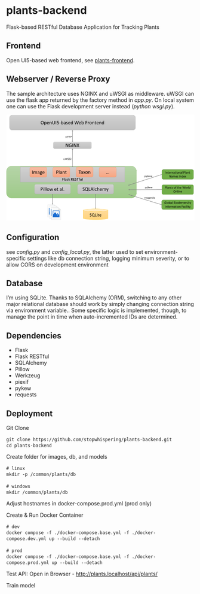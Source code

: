 # plants-backend
Flask-based RESTful Database Application for Tracking Plants

## Frontend
Open UI5-based web frontend, see [plants-frontend](https://github.com/stopwhispering/plants-frontend).

## Webserver / Reverse Proxy
The sample architecture uses NGINX and uWSGI as middleware. uWSGI can use the flask app returned by
the factory method in *app.py*. On local system one can use the Flask development server
instead (*python wsgi.py*).

![Architecture](static/architecture.png?raw=true "Architecture")

## Configuration
see *config.py* and *config_local.py*, the latter used to set environment-specific
settings like db connection string, logging minimum severity, or to allow CORS
on development environment

## Database
I’m using SQLite. Thanks to SQLAlchemy (ORM), switching to any other major
relational database should work by simply changing connection string via environment
variable..
Some specific logic is implemented, though, to manage the point in time when auto-incremented
IDs are determined.

## Dependencies
- Flask
- Flask RESTful
- SQLAlchemy
- Pillow
- Werkzeug
- piexif
- pykew
- requests



## Deployment
Git Clone

    git clone https://github.com/stopwhispering/plants-backend.git
    cd plants-backend

Create folder for images, db, and models

    # linux
    mkdir -p /common/plants/db

    # windows
    mkdir /common/plants/db

Adjust hostnames in docker-compose.prod.yml (prod only)

Create & Run Docker Container

    # dev
    docker compose -f ./docker-compose.base.yml -f ./docker-compose.dev.yml up --build --detach
    
    # prod
    docker compose -f ./docker-compose.base.yml -f ./docker-compose.prod.yml up --build --detach

Test API: Open in Browser - http://plants.localhost/api/plants/

Train model

